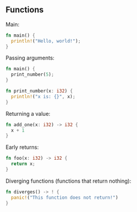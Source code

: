 ## Functions

Main:

```rust
fn main() {
  println!("Hello, world!");
}
```

Passing arguments:

```rust
fn main() {
  print_number(5);
}

fn print_number(x: i32) {
  println!("x is: {}", x);
}
```

Returning a value:

```rust
fn add_one(x: i32) -> i32 {
  x + 1
}
```

Early returns:

```rust
fn foo(x: i32) -> i32 {
  return x;
}
```

Diverging functions (functions that return nothing):

```rust
fn diverges() -> ! {
  panic!("This function does not return!")
}
```
